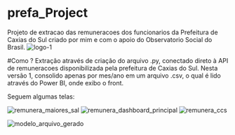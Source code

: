 
# prefa_Project
Projeto de extracao das remuneracoes dos funcionarios da Prefeitura de Caxias do Sul criado por mim e com o apoio do Observatorio Social do Brasil.
![logo-1](https://user-images.githubusercontent.com/36780203/124398507-67fda200-dcec-11eb-9c6a-803bd3f71201.png)

#Como ?
Extração através de criação do arquivo .py, conectado direto à API de remuneracoes disponibilizada pela prefeitura de Caxias do Sul.
Nesta versão 1, consolido apenas por mes/ano em um arquivo .csv, o qual é lido através do Power BI, onde exibo o front.

Seguem algumas telas:

![remunera_maiores_sal](https://user-images.githubusercontent.com/36780203/124389725-d3c91600-dcbe-11eb-8db7-fa506d677cf7.JPG)
![remunera_dashboard_principal](https://user-images.githubusercontent.com/36780203/124389728-d62b7000-dcbe-11eb-839c-0f829d27a100.JPG)
![remunera_ccs](https://user-images.githubusercontent.com/36780203/124389731-d75c9d00-dcbe-11eb-83a7-e1bf2073ae15.jpg)

![modelo_arquivo_gerado](https://user-images.githubusercontent.com/36780203/124398482-48ff1000-dcec-11eb-9761-376e75c65932.png)

